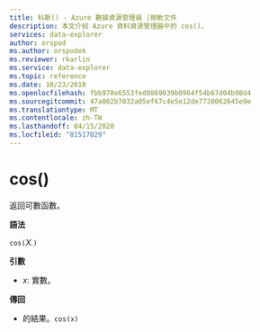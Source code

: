 ```yaml
---
title: 科斯() - Azure 數據資源管理員 |微軟文件
description: 本文介紹 Azure 資料資源管理器中的 cos()。
services: data-explorer
author: orspod
ms.author: orspodek
ms.reviewer: rkarlin
ms.service: data-explorer
ms.topic: reference
ms.date: 10/23/2018
ms.openlocfilehash: fbb970e6553fed0869039b0964f54b67d04b98d4
ms.sourcegitcommit: 47a002b7032a05ef67c4e5e12de7720062645e9e
ms.translationtype: MT
ms.contentlocale: zh-TW
ms.lasthandoff: 04/15/2020
ms.locfileid: "81517029"
---
```

# <a name="cos"></a>cos()

返回可數函數。

**語法**

`cos(`*X.*`)`

**引數**

* *x*: 實數。

**傳回**

*  的結果。`cos(x)`